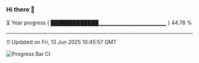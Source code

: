 ### Hi there 👋

⏳ Year progress { █████████████▁▁▁▁▁▁▁▁▁▁▁▁▁▁▁▁▁ } 44.78 %

---

⏰ Updated on Fri, 13 Jun 2025 10:45:57 GMT

![Progress Bar CI](https://github.com/IshwaranRudhara/GIT-ACTION/workflows/Progress%20Bar%20CI/badge.svg)
